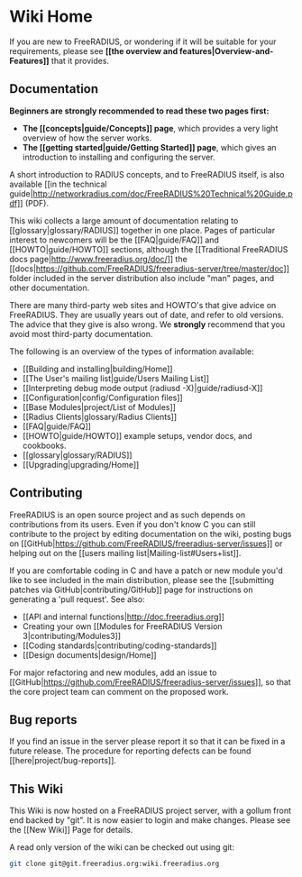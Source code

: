 # Wiki Home

If you are new to FreeRADIUS, or wondering if it will be suitable for your requirements, please see **[[the overview and features|Overview-and-Features]]** that it provides.

## Documentation

**Beginners are strongly recommended to read these two pages first:**

* **The [[concepts|guide/Concepts]] page**, which provides a very light overview of how the server works.
* **The [[getting started|guide/Getting Started]] page**, which gives an introduction to installing and configuring the server.

A short introduction to RADIUS concepts, and to FreeRADIUS itself, is also available [[in the technical guide|http://networkradius.com/doc/FreeRADIUS%20Technical%20Guide.pdf]] (PDF).

This wiki collects a large amount of documentation relating to [[glossary|glossary/RADIUS]] together in one place. Pages of particular interest to newcomers will be the [[FAQ|guide/FAQ]] and [[HOWTO|guide/HOWTO]] sections, although the [[Traditional FreeRADIUS docs page|http://www.freeradius.org/doc/]] the [[docs|https://github.com/FreeRADIUS/freeradius-server/tree/master/doc]] folder included in the server distribution also include "man" pages, and other documentation.

There are many third-party web sites and HOWTO's that give advice on FreeRADIUS.  They are usually years out of date, and refer to old versions. The advice that they give is also wrong.  We **strongly** recommend that you avoid most third-party documentation.

The following is an overview of the types of information available:

* [[Building and installing|building/Home]]
* [[The User's mailing list|guide/Users Mailing List]]
* [[Interpreting debug mode output (radiusd -X)|guide/radiusd-X]] 
* [[Configuration|config/Configuration files]]
* [[Base Modules|project/List of Modules]]
* [[Radius Clients|glossary/Radius Clients]]
* [[FAQ|guide/FAQ]]
* [[HOWTO|guide/HOWTO]] example setups, vendor docs, and cookbooks.
* [[glossary|glossary/RADIUS]]
* [[Upgrading|upgrading/Home]]

## Contributing
FreeRADIUS is an open source project and as such depends on contributions from its users. Even if you don't know C you can still contribute to the project by editing documentation on the wiki, posting bugs on [[GitHub|https://github.com/FreeRADIUS/freeradius-server/issues]] or helping out on the [[users mailing list|Mailing-list#Users+list]].

If you are comfortable coding in C and have a patch or new module you'd like to see included in the main distribution, please see the [[submitting patches via GitHub|contributing/GitHub]] page for instructions on generating a 'pull request'. See also:

* [[API and internal functions|http://doc.freeradius.org]]
* Creating your own [[Modules for FreeRADIUS Version 3|contributing/Modules3]]
* [[Coding standards|contributing/coding-standards]]
* [[Design documents|design/Home]]

For major refactoring and new modules, add an issue to [[GitHub|https://github.com/FreeRADIUS/freeradius-server/issues]], so that the core project team can comment on the proposed work.

## Bug reports
If you find an issue in the server please report it so that it can be fixed in a future release. The procedure for reporting defects can be found [[here|project/bug-reports]].

## This Wiki
This Wiki is now hosted on a FreeRADIUS project server, with a gollum front end backed by "git".  It is now easier to login and make changes.  Please see the [[New Wiki]] Page for details.

A read only version of the wiki can be checked out using git:

```bash
git clone git@git.freeradius.org:wiki.freeradius.org
```
